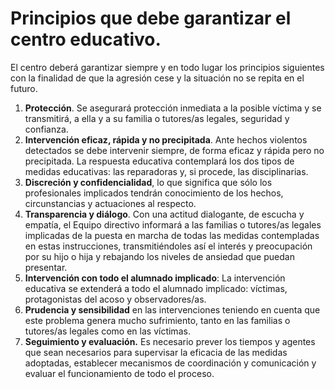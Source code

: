 # Principios que debe garantizar el centro educativo.

El centro deberá garantizar siempre y en todo lugar los principios siguientes con la finalidad de que la agresión cese y la situación no se repita en el futuro.

1. **Protección**. Se asegurará protección inmediata a la posible víctima y se transmitirá, a ella y a su familia o tutores/as legales, seguridad y confianza.
2. **Intervención eficaz, rápida y no precipitada**. Ante hechos violentos detectados se debe intervenir siempre, de forma eficaz y rápida pero no precipitada. La respuesta educativa contemplará los dos tipos de medidas educativas: las reparadoras y, si procede, las disciplinarias.
3. **Discreción y confidencialidad**, lo que significa que sólo los profesionales implicados tendrán conocimiento de los hechos, circunstancias y actuaciones al respecto.
4. **Transparencia y diálogo**. Con una actitud dialogante, de escucha y empatía, el Equipo directivo informará a las familias o tutores/as legales implicadas de la puesta en marcha de todas las medidas contempladas en estas instrucciones, transmitiéndoles así el interés y preocupación por su hijo o hija y rebajando los niveles de ansiedad que puedan presentar.
5. **Intervención con todo el alumnado implicado**: La intervención educativa se extenderá a todo el alumnado implicado: víctimas, protagonistas del acoso y observadores/as.
6. **Prudencia y sensibilidad** en las intervenciones teniendo en cuenta que este problema genera mucho sufrimiento, tanto en las familias o tutores/as legales como en las víctimas.
7. **Seguimiento y evaluación.** Es necesario prever los tiempos y agentes que sean necesarios para supervisar la eficacia de las medidas adoptadas, establecer mecanismos de coordinación y comunicación y evaluar el funcionamiento de todo el proceso.